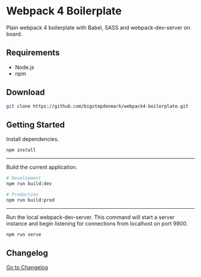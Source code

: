 # Webpack 4 Boilerplate
Plain webpack 4 boilerplate with Babel, SASS and webpack-dev-server on board.

## Requirements
- Node.js
- npm

## Download
```bash
git clone https://github.com/bigstepdenmark/webpack4-boilerplate.git
```

## Getting Started

Install dependencies.
```bash
npm install
```

---

Build the current application.
```bash
# Development
npm run build:dev

# Production
npm run build:prod
```

---

Run the local webpack-dev-server. This command will start a server instance and begin listening for connections from localhost on port 9900.
```bash
npm run serve
```

## Changelog
<a href="https://github.com/bigstepdenmark/webpack4-boilerplate/blob/master/CHANGELOG.md">Go to Changelog</a>